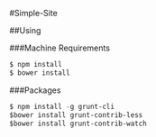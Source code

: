 #Simple-Site

##Using

###Machine Requirements
```lisp
$ npm install
$ bower install
```
###Packages
```lisp
$ npm install -g grunt-cli
$bower install grunt-contrib-less
$bower install grunt-contrib-watch
```
